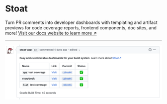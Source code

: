 # Stoat

Turn PR comments into developer dashboards with templating and artifact previews for code coverage reports, frontend components, doc sites, and more! [Visit our docs website to learn more ↗︎](https://docs.stoat.dev/)

---

![comment screenshot](docs/static/img/example-screenshot.png)
